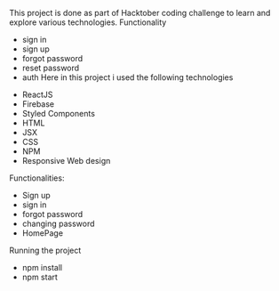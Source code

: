 This project is done as part of Hacktober coding challenge to learn and explore various technologies.
Functionality 
- sign in
- sign up
- forgot password
- reset password
- auth
Here in this project i used the following technologies
* ReactJS
* Firebase
* Styled Components
* HTML
* JSX
* CSS
* NPM
* Responsive Web design

Functionalities:
* Sign up
* sign in
* forgot password
* changing password
* HomePage

Running the project
* npm install
* npm start
